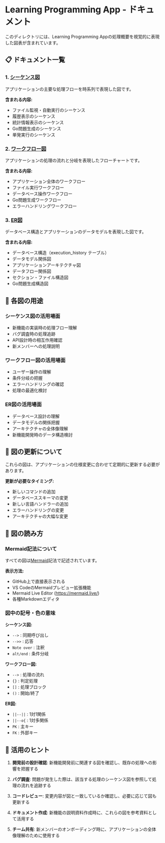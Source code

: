 # Learning Programming App - ドキュメント

このディレクトリには、Learning Programming Appの処理概要を視覚的に表現した図表が含まれています。

## 📋 ドキュメント一覧

### 1. [シーケンス図](./sequence-diagram.md)
アプリケーションの主要な処理フローを時系列で表現した図です。

**含まれる内容:**
- ファイル監視・自動実行のシーケンス
- 履歴表示のシーケンス  
- 統計情報表示のシーケンス
- Go問題生成のシーケンス
- 単発実行のシーケンス

### 2. [ワークフロー図](./workflow-diagram.md)
アプリケーションの処理の流れと分岐を表現したフローチャートです。

**含まれる内容:**
- アプリケーション全体のワークフロー
- ファイル実行ワークフロー
- データベース操作ワークフロー
- Go問題生成ワークフロー
- エラーハンドリングワークフロー

### 3. [ER図](./er-diagram.md)
データベース構造とアプリケーションのデータモデルを表現した図です。

**含まれる内容:**
- データベース構造（execution_history テーブル）
- データモデル関係図
- アプリケーションアーキテクチャ図
- データフロー関係図
- セクション・ファイル構造図
- Go問題生成構造図

## 🎯 各図の用途

### シーケンス図の活用場面
- 新機能の実装時の処理フロー理解
- バグ調査時の処理追跡
- API設計時の相互作用確認
- 新メンバーへの処理説明

### ワークフロー図の活用場面
- ユーザー操作の理解
- 条件分岐の把握
- エラーハンドリングの確認
- 処理の最適化検討

### ER図の活用場面
- データベース設計の理解
- データモデルの関係把握
- アーキテクチャの全体像理解
- 新機能開発時のデータ構造検討

## 🔧 図の更新について

これらの図は、アプリケーションの仕様変更に合わせて定期的に更新する必要があります。

**更新が必要なタイミング:**
- 新しいコマンドの追加
- データベーススキーマの変更
- 新しい言語ハンドラーの追加
- エラーハンドリングの変更
- アーキテクチャの大幅な変更

## 📖 図の読み方

### Mermaid記法について
すべての図は[Mermaid](https://mermaid.js.org/)記法で記述されています。

**表示方法:**
- GitHub上で直接表示される
- VS CodeのMermaidプレビュー拡張機能
- Mermaid Live Editor (https://mermaid.live/)
- 各種Markdownエディタ

### 図中の記号・色の意味

**シーケンス図:**
- `-->` : 同期呼び出し
- `-->>` : 応答
- `Note over` : 注釈
- `alt/end` : 条件分岐

**ワークフロー図:**
- `-->` : 処理の流れ
- `{}` : 判定処理
- `[]` : 処理ブロック
- `()` : 開始/終了

**ER図:**
- `||--||` : 1対1関係
- `||--o{` : 1対多関係
- `PK` : 主キー
- `FK` : 外部キー

## 🚀 活用のヒント

1. **開発前の設計確認**: 新機能開発前に関連する図を確認し、既存の処理への影響を把握する

2. **バグ調査**: 問題が発生した際は、該当する処理のシーケンス図を参照して処理の流れを追跡する

3. **コードレビュー**: 変更内容が図と一致しているか確認し、必要に応じて図も更新する

4. **ドキュメント作成**: 新機能の説明資料作成時に、これらの図を参考資料として活用する

5. **チーム共有**: 新メンバーのオンボーディング時に、アプリケーションの全体像理解のために使用する